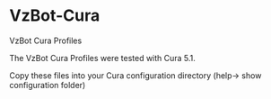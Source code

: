 # VzBot-Cura
VzBot Cura Profiles

The VzBot Cura Profiles were tested with Cura 5.1.

Copy these files into your Cura configuration directory (help-> show configuration folder)